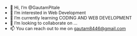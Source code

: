- 👋 Hi, I’m @GautamPitale
- 👀 I’m interested in Web Development 
- 🌱 I’m currently learning CODING AND WEB DEVELOPMENT 
- 💞️ I’m looking to collaborate on ...
- 📫 You can reach out to me on gautam8446@gmail.com 

<!---
GautamPitale/GautamPitale is a ✨ special ✨ repository because its `README.md` (this file) appears on your GitHub profile.
You can click the Preview link to take a look at your changes.
--->
